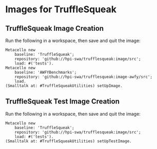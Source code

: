 # Images for TruffleSqueak

## TruffleSqueak Image Creation

Run the following in a workspace, then save and quit the image:

```smalltalk
Metacello new
    baseline: 'TruffleSqueak';
    repository: 'github://hpi-swa/trufflesqueak:image/src';
    load: #('tests').
Metacello new
    baseline: 'AWFYBenchmarks';
    repository: 'github://hpi-swa/trufflesqueak:image-awfy/src';
    load.
(Smalltalk at: #TruffleSqueakUtilities) setUpImage.
```

## TruffleSqueak Test Image Creation

Run the following in a workspace, then save and quit the image:

```smalltalk
Metacello new
    baseline: 'TruffleSqueak';
    repository: 'github://hpi-swa/trufflesqueak:image/src';
    load: #('tests').
(Smalltalk at: #TruffleSqueakUtilities) setUpTestImage.
```
